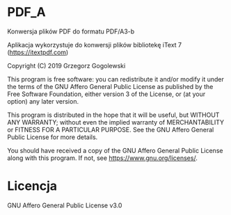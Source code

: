 # PDF_A
Konwersja plików PDF do formatu PDF/A3-b

Aplikacja wykorzystuje do konwersji plików bibliotekę iText 7 (https://itextpdf.com)

Copyright (C) 2019  Grzegorz Gogolewski

This program is free software: you can redistribute it and/or modify
it under the terms of the GNU Affero General Public License as published
by the Free Software Foundation, either version 3 of the License, or
(at your option) any later version.

This program is distributed in the hope that it will be useful,
but WITHOUT ANY WARRANTY; without even the implied warranty of
MERCHANTABILITY or FITNESS FOR A PARTICULAR PURPOSE.  See the
GNU Affero General Public License for more details.

You should have received a copy of the GNU Affero General Public License
along with this program.  If not, see <https://www.gnu.org/licenses/>.

# Licencja
GNU Affero General Public License v3.0
